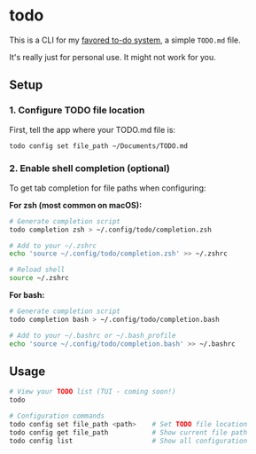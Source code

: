 # todo

This is a CLI for my [favored to-do system](https://btao.org/posts/2025-03-15-productivity/), a simple `TODO.md` file.

It's really just for personal use. It might not work for you.

## Setup

### 1. Configure TODO file location

First, tell the app where your TODO.md file is:

```bash
todo config set file_path ~/Documents/TODO.md
```

### 2. Enable shell completion (optional)

To get tab completion for file paths when configuring:

**For zsh (most common on macOS):**
```bash
# Generate completion script
todo completion zsh > ~/.config/todo/completion.zsh

# Add to your ~/.zshrc
echo 'source ~/.config/todo/completion.zsh' >> ~/.zshrc

# Reload shell
source ~/.zshrc
```

**For bash:**
```bash
# Generate completion script  
todo completion bash > ~/.config/todo/completion.bash

# Add to your ~/.bashrc or ~/.bash_profile
echo 'source ~/.config/todo/completion.bash' >> ~/.bashrc
```

## Usage

```bash
# View your TODO list (TUI - coming soon!)
todo

# Configuration commands
todo config set file_path <path>    # Set TODO file location
todo config get file_path           # Show current file path
todo config list                    # Show all configuration
```
